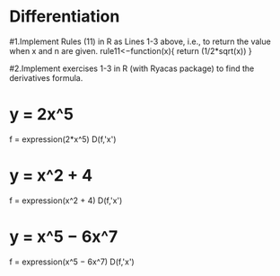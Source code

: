 # Differentiation
#1.Implement Rules (11) in R as Lines 1-3 above, i.e., to return the value when x and n are given.
rule11<−function(x){
    return (1/2*sqrt(x))
    }

#2.Implement exercises 1-3 in R (with Ryacas package) to find the derivatives formula.
# y = 2x^5
f = expression(2*x^5)
D(f,'x')

# y = x^2 + 4
f = expression(x^2 + 4)
D(f,'x')

# y = x^5 − 6x^7
f = expression(x^5 − 6x^7)
D(f,'x')
